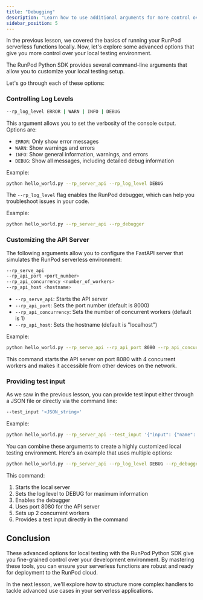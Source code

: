 ```yaml
---
title: "Debugging"
description: "Learn how to use additional arguments for more control over your local testing environment"
sidebar_position: 5
---
```


In the previous lesson, we covered the basics of running your RunPod serverless functions locally.
Now, let's explore some advanced options that give you more control over your local testing environment.

The RunPod Python SDK provides several command-line arguments that allow you to customize your local testing setup.

Let's go through each of these options:

### Controlling Log Levels

```bash
--rp_log_level ERROR | WARN | INFO | DEBUG
```

This argument allows you to set the verbosity of the console output. Options are:

- `ERROR`: Only show error messages
- `WARN`: Show warnings and errors
- `INFO`: Show general information, warnings, and errors
- `DEBUG`: Show all messages, including detailed debug information

Example:

```bash
python hello_world.py --rp_server_api --rp_log_level DEBUG
```

The `--rp_log_level` flag enables the RunPod debugger, which can help you troubleshoot issues in your code.

Example:

```bash
python hello_world.py --rp_server_api --rp_debugger
```

### Customizing the API Server

The following arguments allow you to configure the FastAPI server that simulates the RunPod serverless environment:

```bash
--rp_serve_api
--rp_api_port <port_number>
--rp_api_concurrency <number_of_workers>
--rp_api_host <hostname>
```

- `--rp_serve_api`: Starts the API server
- `--rp_api_port`: Sets the port number (default is 8000)
- `--rp_api_concurrency`: Sets the number of concurrent workers (default is 1)
- `--rp_api_host`: Sets the hostname (default is "localhost")

Example:

```bash
python hello_world.py --rp_serve_api --rp_api_port 8080 --rp_api_concurrency 4 --rp_api_host 0.0.0.0
```

This command starts the API server on port 8080 with 4 concurrent workers and makes it accessible from other devices on the network.

### Providing test input

As we saw in the previous lesson, you can provide test input either through a JSON file or directly via the command line:

```bash
--test_input '<JSON_string>'
```

Example:

```bash
python hello_world.py --rp_server_api --test_input '{"input": {"name": "RunPod"}}'
```

You can combine these arguments to create a highly customized local testing environment. Here's an example that uses multiple options:

```bash
python hello_world.py --rp_server_api --rp_log_level DEBUG --rp_debugger --rp_api_port 8080 --rp_api_concurrency 2 --test_input '{"input": {"name": "Advanced Tester"}}'
```

This command:

1. Starts the local server
2. Sets the log level to DEBUG for maximum information
3. Enables the debugger
4. Uses port 8080 for the API server
5. Sets up 2 concurrent workers
6. Provides a test input directly in the command

## Conclusion

These advanced options for local testing with the RunPod Python SDK give you fine-grained control over your development environment. By mastering these tools, you can ensure your serverless functions are robust and ready for deployment to the RunPod cloud.

In the next lesson, we'll explore how to structure more complex handlers to tackle advanced use cases in your serverless applications.
